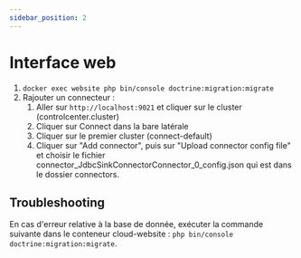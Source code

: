 ```yaml
---
sidebar_position: 2
---
```


# Interface web

1. `docker exec website php bin/console doctrine:migration:migrate`
2. Rajouter un connecteur :
    1. Aller sur `http://localhost:9021` et cliquer sur le cluster (controlcenter.cluster)
    2. Cliquer sur Connect dans la bare latérale
    3. Cliquer sur le premier cluster (connect-default)
    4. Cliquer sur "Add connector", puis sur "Upload connector config file" et choisir le fichier connector_JdbcSinkConnectorConnector_0_config.json qui est dans le dossier connectors.

## Troubleshooting
En cas d'erreur relative à la base de donnée, exécuter la commande suivante dans le conteneur cloud-website : `php bin/console doctrine:migration:migrate`.